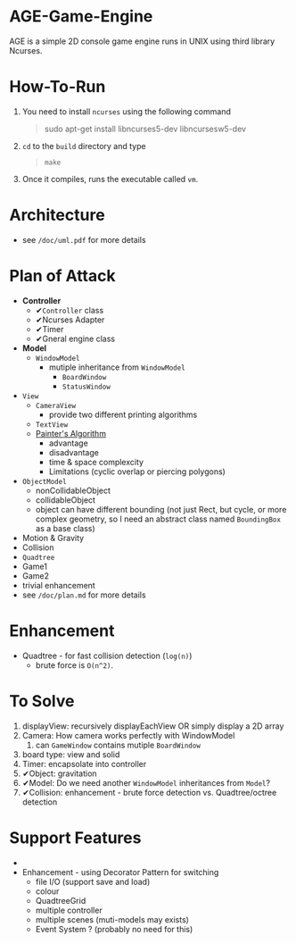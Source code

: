 # AGE-Game-Engine
AGE is a simple 2D console game engine runs in UNIX using third library Ncurses.

# How-To-Run
1. You need to install `ncurses` using the following command
   > sudo apt-get install libncurses5-dev libncursesw5-dev
2. `cd` to the `build` directory and type
   > `make`
3. Once it compiles, runs the executable called `vm`.

# Architecture
* see `/doc/uml.pdf` for more details

# Plan of Attack
* **Controller**
  * ✔`Controller` class
  * ✔Ncurses Adapter
  * ✔Timer
  * ✔Gneral engine class
* **Model**
  * `WindowModel`
    * mutiple inheritance from `WindowModel`
      * `BoardWindow`
      * `StatusWindow`
* `View` 
  * `CameraView`
    * provide two different printing algorithms
  * `TextView`
  * [Painter's Algorithm](https://en.wikipedia.org/wiki/Painter's_algorithm)
    * advantage
    * disadvantage
    * time & space complexcity
    * Limitations (cyclic overlap or piercing polygons)
* `ObjectModel` 
  * nonCollidableObject
  * collidableObject
  * object can have different bounding (not just Rect, but cycle, or more complex geometry, so I need an abstract class named `BoundingBox` as a base class)
* Motion & Gravity
* Collision
* `Quadtree`
* Game1
* Game2
* trivial enhancement
* see `/doc/plan.md` for more details

# Enhancement
* Quadtree - for fast collision detection (`log(n)`)
  * brute force is `O(n^2)`.

# To Solve
1. displayView: recursively displayEachView OR simply display a 2D array
2. Camera: How camera works perfectly with WindowModel
   1. can `GameWindow` contains mutiple `BoardWindow`
3. board type: view and solid
4. Timer: encapsolate into controller
5. ✔Object: gravitation
6. ✔Model: Do we need another `WindowModel` inheritances from `Model`?
7. ✔Collision: enhancement - brute force detection vs. Quadtree/octree detection

# Support Features
* 
* Enhancement - using Decorator Pattern for switching
  * file I/O (support save and load)
  * colour
  * QuadtreeGrid
  * multiple controller
  * multiple scenes (muti-models may exists)
  * Event System ? (probably no need for this)

